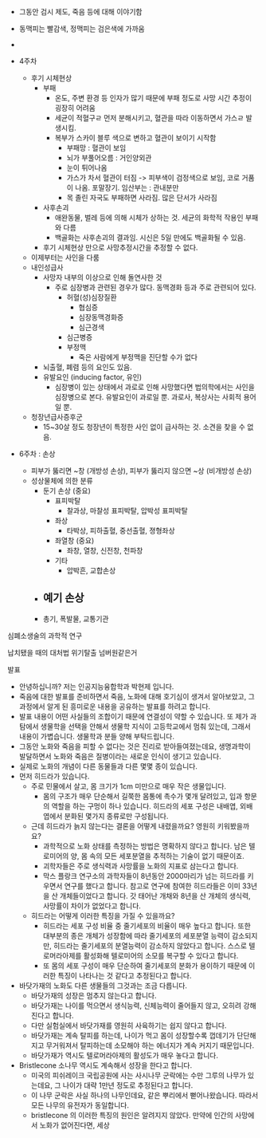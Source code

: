 
- 그동안 검시 제도, 죽음 등에 대해 이야기함

- 동맥피는 빨감색, 정맥피는 검은색에 가까움
- 

- 4주차
	- 후기 시체현상
		- 부패
			- 온도, 주변 환경 등 인자가 많기 때문에 부패 정도로 사망 시간 추정이 굉장히 어려움
			- 세균이 적혈구ㄹ 먼저 분해시키고, 혈관을 따라 이동하면서 가스ㄹ 발생시킴.
			- 복부가 스카이 블루 색으로 변하고 혈관이 보이기 시작함
				- 부패망 : 혈관이 보임
				- 뇌가 부풀어오름 : 거인양외관
				- 눈이 튀어나옴
				- 가스가 차서 혈관이 터짐 -> 피부색이 검정색으로 보임, 코로 거품이 나옴. 포말장기. 임산부는 : 관내분만
				- 목 졸린 자국도 부패하면 사라짐. 많은 단서가 사라짐
		- 사후손괴
			- 애완동물, 벌레 등에 의해 시체가  상하는 것. 세균의 화학적 작용인 부패와 다름
			- 백골화는 사후손괴의 결과임. 시신은 5일 만에도 백골화될 수 있음.
		- 후기 시체현상 만으로 사망추정시간을 추정할 수 없다.
	- 이제부터는 사인을 다룸
	- 내인성급사
		- 사망자 내부의 이상으로 인해 돌연사한 것
			- 주로 심장병과 관련된 경우가 많다. 동맥경화 등과 주로 관련되어 있다.
				- 허혈(성)심장질환
					- 협심증
					- 심장동맥경화증
					- 심근경색
				- 심근병증
				- 부정맥
					- 죽은 사람에게 부정맥을 진단할 수가 없다
		- 뇌출혈, 폐렴 등의 요인도 있음.
		- 유발요인 (inducing factor, 유인)
			- 심장병이 있는 상태에서 과로로 인해 사망했다면 법의학에서는 사인을 심장병으로 본다. 유발요인이 과로일 뿐. 과로사, 복상사는 사회적 용어일 뿐.
	- 청장년급사증후군
		- 15~30살 정도 청장년이 특정한 사인 없이 급사하는 것. 소견을 찾을 수 없음.

- 6주차 : 손상
	- 피부가 뚫리면 ~창 (개방성 손상), 피부가 뚫리지 않으면 ~상 (비개방성 손상)
	- 성상물체에 의한 분류
		- 둔기 손상 (중요)
			- 표피박탈
				- 찰과상, 마찰성 표피박탈, 압박성 표피박탈
			- 좌상
				- 타박상, 피하출혈, 중선출혈, 졍형좌상
			- 좌열창 (중요)
				- 좌창, 열창, 신전창, 천파창
			- 기타
				- 압박흔, 교합손상
		- 예기 손상
			- 
		- 총기, 폭발물, 교통기관











심폐소생술의 과학적 연구


납치됐을 때의 대처법
위기탈출 넘버원같은거























발표
- 안녕하십니까? 저는 인공지능융합학과 박현제 입니다.
- 죽음에 대한 발표를 준비하면서 죽음, 노화에 대해 호기심이 생겨서 알아보았고, 그 과정에서 알게 된 흥미로운 내용을 공유하는 발표를 하려고 합니다.
- 발표 내용이 어떤 사실들의 조합이기 때문에 연결성이 약할 수 있습니다. 또 제가 과탐에서 생물학을 선택을 안해서 생물학 지식이 고등학교에서 멈춰 있는데, 그래서 내용이 가볍습니다. 생물학과 분들 양해 부탁드립니다.
- 그동안 노화와 죽음을 피할 수 없다는 것은 진리로 받아들여졌는데요, 생명과학이 발달하면서 노화와 죽음은 질병이라는 새로운 인식이 생기고 있습니다.
- 실제로 노화의 개념이 다른 동물들과 다른 몇몇 종이 있습니다.
- 먼저 히드라가 있습니다.
	- 주로 민물에서 살고, 몸 크기가 1cm 미만으로 매우 작은 생물입니다. 
		- 몸의 구조가 매우 단순해서 길쭉한 몸통에 촉수가 몇개 달려있고, 입과 항문의 역할을 하는 구멍이 하나 있습니다. 히드라의 세포 구성은 내배엽, 외배엽에서 분화된 몇가지 종류로만 구성됩니다.
	- 근데 히드라가 늙지 않는다는 결론을 어떻게 내렸을까요? 영원히 키워봤을까요?
		- 과학적으로 노화 상태를 측정하는 방법은 명확하지 않다고 합니다. 남은 텔로미어의 양, 몸 속의 모든 세포분열을 추적하는 기술이 없기 때문이죠.
		- 괴학자들은 주로 생식력과 사망률을 노화의 지표로 삼는다고 합니다.
		- 막스 플랑크 연구소의 과학자들이 8년동안 2000마리가 넘는 히드라를 키우면서 연구를 했다고 합니다. 참고로 연구에 참여한 히드라들은 이미 33년을 산 개체들이었다고 합니다. 갓 태어난 개채와 8년을 산 개체의 생식력, 사망률이 차이가 없었다고 합니다.
	- 히드라는 어떻게 이러한 특징을 가질 수 있을까요?
		- 히드라는 세포 구성 비율 중 줄기세포의 비율이 매우 높다고 합니다. 또한 대부분의 종은 개체가 성장함에 따라 줄기세포의 세포분열 능력이 감소되지만, 히드라는 줄기세포의 분열능력이 감소하지 않았다고 합니다. 스스로 텔로머라아제를 활성화해 텔로미어의 소모를 복구할 수 있다고 합니다.
		- 또 몸의 세포 구성이 매우 단순하여 줄기세포의 분화가 용이하기 때문에 이러한 특징이 나타나는 것 같다고 추정된다고 합니다.
- 바닷가재의 노화도 다른 생물들의 그것과는 조금 다릅니다.
	- 바닷가재의 성장은 멈추지 않는다고 합니다.
	- 바닷가재는 나이를 먹으면서 생식능력, 신체능력이 줄어들지 않고, 오히려 강해진다고 합니다.
	- 다만 실험실에서 바닷가재를 영원히 사육하기는 쉽지 않다고 합니다.
	- 바닷가재는 계속 탈피를 하는데, 나이가 먹고 몸이 성장할수록 껍데기가 단단해지고 무거워져서 탈피하는데 소모해야 하는 에너지가 계속 커지기 때문입니다.
	- 바닷가재가 역시도 텔로머라아제의 활성도가 매우 놓다고 합니다.
- Bristlecone 소나무 역시도 계속해서 성장을 한다고 합니다.
	- 미국의 피쉬레이크 국립공원에 사는 사시나무 군락에는 수만 그루의 나무가 있는데요, 그 나이가 대략 1만년 정도로 추정된다고 합니다.
	- 이 나무 군락은 사실 하나의 나무인데요, 같은 뿌리에서 뻗어나왔습니다. 따라서 모든 나무의 유전자가 동일합니다.
	- bristlecone 의 이러한 특징의 원인은 알려지지 않았다.
만약에 인간의 사망에서 노화가 없어진다면, 세상